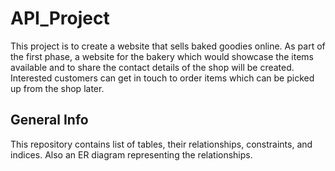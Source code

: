# API_Project
This project is to create a website that sells baked goodies online. As part of the first phase, a website for the bakery which would showcase the items available and to share the contact details of the shop will be created. Interested customers can get in touch to order items which can be picked up from the shop later. 
## General Info
This repository contains list of tables, their relationships, constraints, and indices. Also an ER diagram representing the relationships. 
